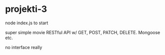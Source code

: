 # projekti-3

node index.js to start

super simple movie RESTful API w/ GET, POST, PATCH, DELETE. Mongoose etc.

no interface really
